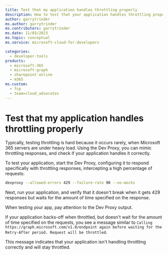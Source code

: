 ```yaml
---
title: Test that my application handles throttling properly
description: How to test that your application handles throttling properly
author: garrytrinder
ms.author: garrytrinder
ms.contributors: garrytrinder
ms.date: 11/03/2023
ms.topic: conceptual
ms.service: microsoft-cloud-for-developers

categories:
  - developer-tools
products:
  - microsoft-365
  - microsoft-graph
  - sharepoint-online
  - m365
ms.custom:
  - fcp
  - team=cloud_advocates
---
```


# Test that my application handles throttling properly

Typically, testing throttling is hard because it occurs rarely, when Microsoft 365 servers are under heavy load. Using the Dev Proxy, you can mimic throttling responses, and check if your application handles it correctly.

To test your application, start the Dev Proxy, configuring it to respond specifically with throttling responses, intercepting a high percentage of requests:

```sh
devproxy --allowed-errors 429 --failure-rate 90 --no-mocks
```

Next, run your application, and verify that it doesn't break when it gets 429 responses but waits for the amount of time specified on the response.

When testing your app, pay attention to the Dev Proxy output.

If your application backs-off when throttled, but doesn't wait for the amount of time specified on the requests, you see a message similar to `Calling https://graph.microsoft.com/v1.0/endpoint again before waiting for the Retry-After period. Request will be throttled`.

This message indicates that your application isn't handling throttling correctly and will stay throttled.
